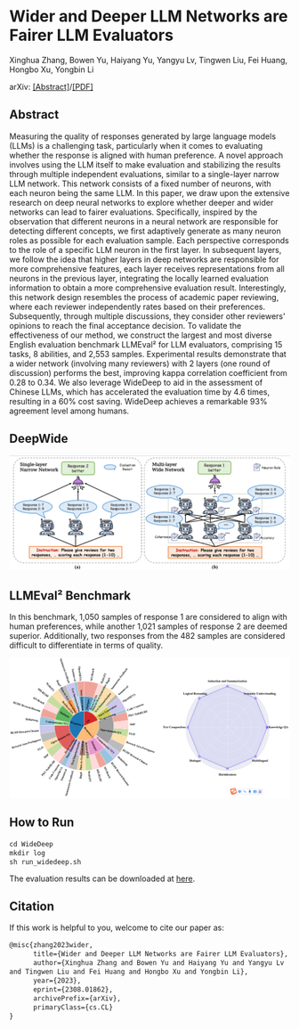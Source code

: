 # Wider and Deeper LLM Networks are Fairer LLM Evaluators
Xinghua Zhang, Bowen Yu, Haiyang Yu, Yangyu Lv, Tingwen Liu, Fei Huang, Hongbo Xu, Yongbin Li

arXiv: [[Abstract]](https://aps.arxiv.org/abs/2308.01862)/[[PDF]](https://aps.arxiv.org/pdf/2308.01862.pdf)
 
## Abstract
Measuring the quality of responses generated by large language models (LLMs) is a challenging task, particularly when it comes to evaluating whether the response is aligned with human preference. A novel approach involves using the LLM itself to make evaluation and stabilizing the results through multiple independent evaluations, similar to a single-layer narrow LLM network. This network consists of a fixed number of neurons, with each neuron being the same LLM. In this paper, we draw upon the extensive research on deep neural networks to explore whether deeper and wider networks can lead to fairer evaluations. Specifically, inspired by the observation that different neurons in a neural network are responsible for detecting different concepts, we first adaptively generate as many neuron roles as possible for each evaluation sample. Each perspective corresponds to the role of a specific LLM neuron in the first layer. In subsequent layers, we follow the idea that higher layers in deep networks are responsible for more comprehensive features, each layer receives representations from all neurons in the previous layer, integrating the locally learned evaluation information to obtain a more comprehensive evaluation result. Interestingly, this network design resembles the process of academic paper reviewing, where each reviewer independently rates based on their preferences. Subsequently, through multiple discussions, they consider other reviewers' opinions to reach the final acceptance decision. To validate the effectiveness of our method, we construct the largest and most diverse English evaluation benchmark LLMEval² for LLM evaluators, comprising 15 tasks, 8 abilities, and 2,553 samples. Experimental results demonstrate that a wider network (involving many reviewers) with 2 layers (one round of discussion) performs the best, improving kappa correlation coefficient from 0.28 to 0.34. We also leverage WideDeep to aid in the assessment of Chinese LLMs, which has accelerated the evaluation time by 4.6 times, resulting in a 60% cost saving. WideDeep achieves a remarkable 93% agreement level among humans.

## DeepWide

![Method](figs/intro.png)

## LLMEval² Benchmark
In this benchmark, 1,050 samples of response 1 are considered to align with human preferences, while another 1,021 samples of response 2 are deemed superior. Additionally, two responses from the 482 samples are considered difficult to differentiate in terms of quality. 

![Benchmark](figs/benchmark.png)

## How to Run
```
cd WideDeep
mkdir log
sh run_widedeep.sh
```
The evaluation results can be downloaded at [here](https://drive.google.com/file/d/11YTvj4T831iNr-3NAKLLqfc7B41SDnCU/view?usp=sharing).

## Citation
If this work is helpful to you, welcome to cite our paper as:
```
@misc{zhang2023wider,
      title={Wider and Deeper LLM Networks are Fairer LLM Evaluators}, 
      author={Xinghua Zhang and Bowen Yu and Haiyang Yu and Yangyu Lv and Tingwen Liu and Fei Huang and Hongbo Xu and Yongbin Li},
      year={2023},
      eprint={2308.01862},
      archivePrefix={arXiv},
      primaryClass={cs.CL}
}
```
